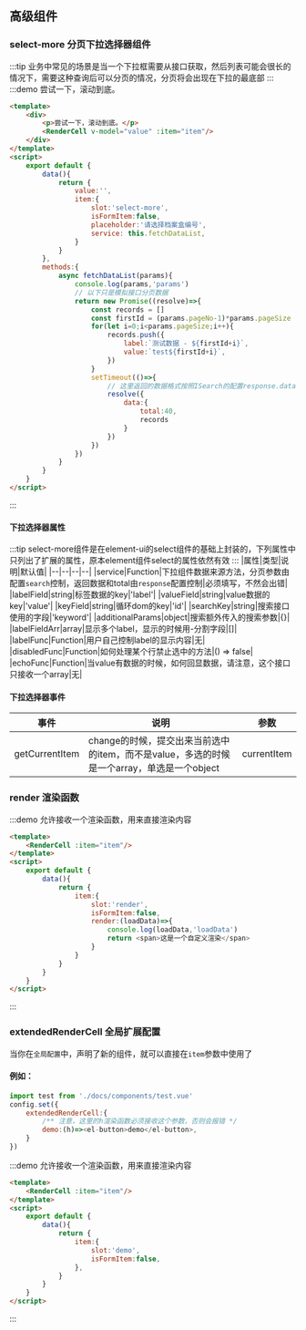 ## 高级组件

### select-more 分页下拉选择器组件
:::tip
业务中常见的场景是当一个下拉框需要从接口获取，然后列表可能会很长的情况下，需要这种查询后可以分页的情况，分页将会出现在下拉的最底部
:::
:::demo 尝试一下，滚动到底。
```html
<template>
    <div>
        <p>尝试一下，滚动到底。</p>
        <RenderCell v-model="value" :item="item"/>
    </div>
</template>
<script>
    export default {
        data(){
            return {
                value:'',
                item:{
                    slot:'select-more',
                    isFormItem:false,
                    placeholder:'请选择档案盒编号',
                    service: this.fetchDataList,
                }
            }
        },
        methods:{
            async fetchDataList(params){
                console.log(params,'params')
                // 以下只是模拟接口分页数据
                return new Promise((resolve)=>{
                    const records = []
                    const firstId = (params.pageNo-1)*params.pageSize
                    for(let i=0;i<params.pageSize;i++){
                        records.push({
                            label:`测试数据 - ${firstId+i}`,
                            value:`test${firstId+i}`,
                        })
                    }
                    setTimeout(()=>{
                        // 这里返回的数据格式按照ISearch的配置response.data
                        resolve({
                            data:{
                                total:40,
                                records
                            }
                        })
                    })
                })
            }
        }
    }
</script>
```
:::

#### 下拉选择器属性
:::tip
select-more组件是在element-ui的select组件的基础上封装的，下列属性中只列出了扩展的属性，原本element组件select的属性依然有效
:::
|属性|类型|说明|默认值|
|--|--|--|--|
|service|Function|下拉组件数据来源方法，分页参数由配置`search`控制，返回数据和total由`response`配置控制|必须填写，不然会出错|
|labelField|string|标签数据的key|'label'|
|valueField|string|value数据的key|'value'|
|keyField|string|循环dom的key|'id'|
|searchKey|string|搜索接口使用的字段|'keyword'|
|additionalParams|object|搜索额外传入的搜索参数|{}|
|labelFieldArr|array|显示多个label，显示的时候用-分割字段|[]|
|labelFunc|Function|用户自己控制label的显示内容|无|
|disabledFunc|Function|如何处理某个行禁止选中的方法|() => false|
|echoFunc|Function|当value有数据的时候，如何回显数据，请注意，这个接口只接收一个array|无|

#### 下拉选择器事件
|事件|说明|参数|
|--|--|--|
|getCurrentItem|change的时候，提交出来当前选中的item，而不是value，多选的时候是一个array，单选是一个object|currentItem|





### render 渲染函数
:::demo 允许接收一个渲染函数，用来直接渲染内容
```html
<template>
    <RenderCell :item="item"/>
</template>
<script>
    export default {
        data(){
            return {
                item:{
                    slot:'render',
                    isFormItem:false,
                    render:(loadData)=>{
                        console.log(loadData,'loadData')
                        return <span>这是一个自定义渲染</span>
                    }
                }
            }
        }
    }
</script>
```
:::

### extendedRenderCell 全局扩展配置
当你在`全局配置`中，声明了新的组件，就可以直接在`item`参数中使用了

#### 例如：
```js
import test from './docs/components/test.vue'
config.set({
    extendedRenderCell:{
        /** 注意，这里的h渲染函数必须接收这个参数，否则会报错 */
        demo:(h)=><el-button>demo</el-button>,
    }
})
```

:::demo 允许接收一个渲染函数，用来直接渲染内容
```html
<template>
    <RenderCell :item="item"/>
</template>
<script>
    export default {
        data(){
            return {
                item:{
                    slot:'demo',
                    isFormItem:false,
                },
            }
        }
    }
</script>
```
:::
